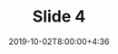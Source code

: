 ---
type: lecture
date: 2019-10-02T8:00:00+4:36
title: Slide 4
slides: /Static_files/slides/S4.pdf
#video: https://drive.iust.ac.ir/index.php/s/Xu0ZXbjx5bsakKV/download?path=%2FVideos&files=S1.mp4
#notes: /static_files/presentations/lec.zip
#codes: /static_files/presentations/code.zip
tldr: " Logical design of database"
#thumbnail: /static_files/presentations/lec.jpg
---